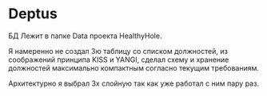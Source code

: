 # Deptus
БД Лежит в папке Data проекта HealthyHole.

Я намеренно не создал 3ю таблицу со списком должностей, из соображений принципа KISS и YANGI,
сделал схему и хранение должностей максимально компактным согласно текущим требованиям.

Архитектурно я выбрал 3х слойную так как уже работал с ним пару раз.
